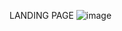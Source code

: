 LANDING PAGE
![image](https://github.com/user-attachments/assets/3cd82cff-ad0c-4761-9f01-76000056a3e3)
